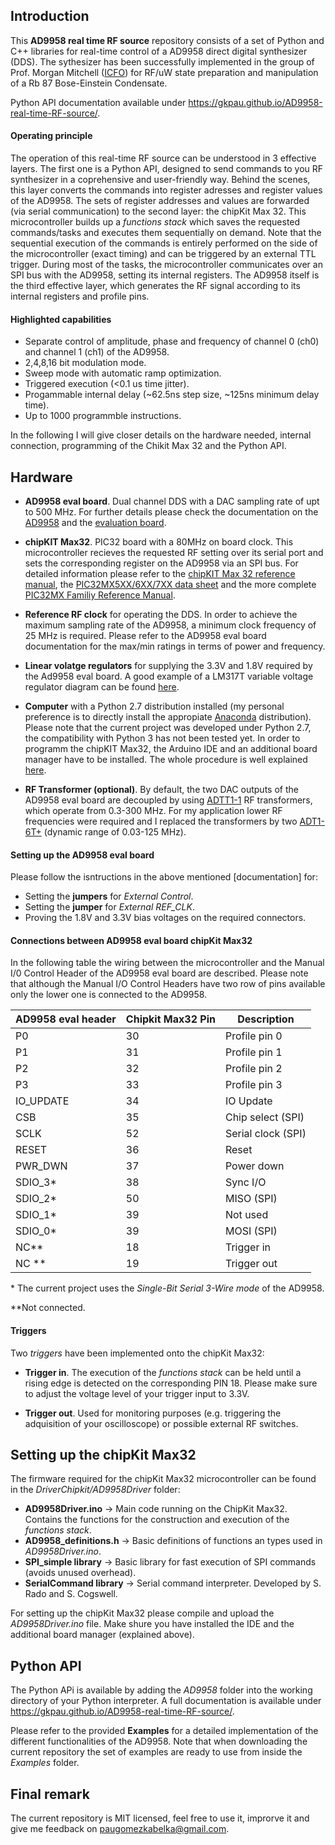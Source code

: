 ## Introduction
This **AD9958 real time RF source** repository consists of a set of Python and C++ libraries for real-time control of a AD9958 direct digital synthesizer (DDS). The sythesizer has been successfully implemented in the group of Prof. Morgan Mitchell ([ICFO](www.ICFO.eu)) for RF/uW state preparation and manipulation of a Rb 87 Bose-Einstein Condensate.

Python API documentation available under https://gkpau.github.io/AD9958-real-time-RF-source/.

#### Operating principle
The operation of this real-time RF source can be understood in 3 effective layers. The first one is a Python API, designed to send commands to you RF synthesizer in a coprehensive and user-friendly way. Behind the scenes, this layer converts the commands into register adresses and register values of the AD9958. The sets of register addresses and values are forwarded (via serial communication) to the second layer: the chipKit Max 32. This microcontroller builds up a *functions stack* which saves the requested commands/tasks and executes them sequentially on demand. Note that the sequential execution of the commands is entirely performed on the side of the microcontroller (exact timing) and can be triggered by an external TTL trigger. During most of the tasks, the microcontroller communicates over an SPI bus with the AD9958, setting its internal registers. The AD9958 itself is the third effective layer, which generates the RF signal according to its internal registers and profile pins.

#### Highlighted capabilities
* Separate control of amplitude, phase and frequency of channel 0 (ch0) and channel 1 (ch1) of the AD9958.
* 2,4,8,16 bit modulation mode.
* Sweep mode with automatic ramp optimization.
* Triggered execution (<0.1 us time jitter).
* Progammable internal delay (~62.5ns step size, ~125ns minimum delay time).
* Up to 1000 programmble instructions.




In the following I will give closer details on the hardware needed, internal connection, programming of the Chikit Max 32 and the Python API.

## Hardware
* **AD9958 eval board**. Dual channel DDS with a DAC sampling rate of upt to 500 MHz. For further details please check the documentation on the [AD9958](https://www.analog.com/en/products/ad9958.html) and the [evaluation board](https://www.analog.com/en/design-center/evaluation-hardware-and-software/evaluation-boards-kits/eval-ad9958.html).

* **chipKIT Max32**. PIC32 board with a 80MHz on board clock. This microcontroller recieves the requested RF setting over its serial port and sets the corresponding register on the AD9958 via an SPI bus. For detailed information please refer to the [chipKIT Max 32 reference manual](https://reference.digilentinc.com/chipkit_max32/refmanual),  the [PIC32MX5XX/6XX/7XX data sheet](http://ww1.microchip.com/downloads/en/DeviceDoc/60001156J.pdf) and the more complete [PIC32MX Familiy Reference Manual](http://hades.mech.northwestern.edu/images/2/21/61132B_PIC32ReferenceManual.pdf).

* **Reference RF clock** for operating the DDS. In order to achieve the maximum sampling rate of the AD9958, a minimum clock frequency of 25 MHz is required. Please refer to the  AD9958 eval board documentation for the max/min ratings in terms of power and frequency.

* **Linear volatge regulators** for supplying the 3.3V and 1.8V required by the Ad9958 eval board. A good example of a LM317T variable voltage regulator diagram can be found [here](https://www.electronics-tutorials.ws/blog/variable-voltage-power-supply.html).

* **Computer** with a Python 2.7 distribution installed (my personal preference is to directly install the appropiate [Anaconda](https://www.anaconda.com/download/) distribution). Please note that the current project was developed under Python 2.7, the compatibility with Python 3 has not been tested yet. In order to programm the chipKIT Max32, the Arduino IDE and an additional board manager have to be installed. The whole procedure is well explained [here](https://chipkit.net/wiki/index.php?title=ChipKIT_core).

* **RF Transformer (optional)**. By default, the two DAC outputs of the AD9958 eval board are decoupled by using [ADTT1-1](https://www.minicircuits.com/WebStore/dashboard.html?model=ADTT1-1) RF transformers, which operate from 0.3-300 MHz. For my application lower RF frequencies were required and I replaced the transformers by two [ADT1-6T+](https://www.minicircuits.com/WebStore/dashboard.html?model=ADT1-6T%2B) (dynamic range of 0.03-125 MHz).

#### Setting up the AD9958 eval board
Please follow the isntructions in the above mentioned [documentation] for:
* Setting the **jumpers** for *External Control*.
* Setting the **jumper** for *External REF_CLK*.
* Proving the 1.8V and 3.3V bias voltages on the required connectors.

#### Connections between AD9958 eval board chipKit Max32 
In the following table the wiring between the microcontroller and the Manual I/0 Control Header of the AD9958 eval board are described. Please note that although the Manual I/O Control Headers have two row of pins available only the lower one is connected to the AD9958.




|AD9958 eval header |Chipkit Max32 Pin |Description       |
| ------------- | ------------- | ------------- |
| P0 | 30 |Profile pin 0|
| P1 | 31 |Profile pin 1|
| P2 | 32 |Profile pin 2|
| P3 | 33 |Profile pin 3|
| IO_UPDATE | 34 |IO Update|
| CSB | 35 |Chip select (SPI) |
| SCLK | 52 |Serial clock (SPI)|
| RESET | 36 |Reset|
| PWR_DWN | 37 |Power down|
| SDIO_3\* | 38 |Sync I/O |
| SDIO_2\* | 50 | MISO (SPI) |
| SDIO_1\* | 39 | Not used |
| SDIO_0\* | 39 | MOSI (SPI) |
| NC\*\* | 18 | Trigger in |
| NC \*\* | 19 |Trigger out |


\* The current project uses the *Single-Bit Serial 3-Wire mode* of the AD9958.

\*\*Not connected.

#### Triggers
Two *triggers* have been implemented onto the chipKit Max32:
* **Trigger in**. The execution of the *functions stack* can be held until a rising edge is detected on the corresponding PIN 18. Please make sure to adjust the voltage level of your trigger input to 3.3V.

* **Trigger out**. Used for monitoring purposes (e.g. triggering the adquisition of your oscilloscope) or possible external RF switches.

## Setting up the chipKit Max32
The firmware required for the chipKit Max32 microcontroller can be found in the *DriverChipkit/AD9958Driver* folder:
* **AD9958Driver.ino** -> Main code running on the ChipKit Max32. Contains the functions for the construction and execution of the *functions stack*.
* **AD9958_definitions.h** -> Basic definitions of functions an types used in *AD9958Driver.ino*.
* **SPI_simple library** -> Basic library for fast execution of SPI commands (avoids unused overhead).
* **SerialCommand library** -> Serial command interpreter. Developed by S. Rado and S. Cogswell. 

For setting up the chipKit Max32 please compile and upload the *AD9958Driver.ino* file. Make shure you have installed the IDE and the additional board manager (explained above). 


## Python API
The Python APi is available by adding the *AD9958* folder into the working directory of your Python interpreter. A full documentation is available under https://gkpau.github.io/AD9958-real-time-RF-source/.

Please refer to the provided **Examples** for a detailed implementation of the different functionalities of the AD9958. Note that when downloading the current repository the set of examples are ready to use from inside the *Examples* folder.

## Final remark
The current repository is MIT licensed, feel free to use it, improrve it and give me feedback on paugomezkabelka@gmail.com.  



